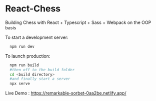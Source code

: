 # React-Chess
Building Chess with React + Typescript + Sass + Webpack on the OOP basis

To start a development server:
```bash
  npm run dev
```

To launch production: 
```bash
  npm run build
  #then off to the build folder
  cd <build directory>
  #and finally start a server
  npx serve
```


Live Demo : https://remarkable-sorbet-0aa2be.netlify.app/

